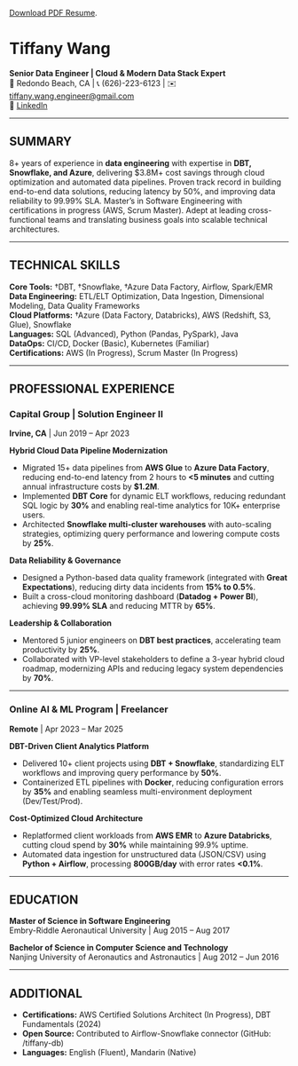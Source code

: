 <a href="Senior Data Engineer_Tiffany Wang_Resume.pdf" download>Download PDF Resume</a>. 

# Tiffany Wang  
**Senior Data Engineer | Cloud & Modern Data Stack Expert**  
📍 Redondo Beach, CA | 📞 (626)-223-6123 | ✉️ tiffany.wang.engineer@gmail.com  
🔗 [LinkedIn](https://www.linkedin.com/in/tiffanywangengineer/)  

---

## **SUMMARY**  
8+ years of experience in **data engineering** with expertise in **DBT, Snowflake, and Azure**, delivering \$3.8M+ cost savings through cloud optimization and automated data pipelines. Proven track record in building end-to-end data solutions, reducing latency by 50%, and improving data reliability to 99.99% SLA. Master’s in Software Engineering with certifications in progress (AWS, Scrum Master). Adept at leading cross-functional teams and translating business goals into scalable technical architectures.

---

## **TECHNICAL SKILLS**  
**Core Tools:** †DBT, †Snowflake, †Azure Data Factory, Airflow, Spark/EMR  
**Data Engineering:** ETL/ELT Optimization, Data Ingestion, Dimensional Modeling, Data Quality Frameworks  
**Cloud Platforms:** †Azure (Data Factory, Databricks), AWS (Redshift, S3, Glue), Snowflake  
**Languages:** SQL (Advanced), Python (Pandas, PySpark), Java  
**DataOps:** CI/CD, Docker (Basic), Kubernetes (Familiar)  
**Certifications:** AWS (In Progress), Scrum Master (In Progress)  

---

## **PROFESSIONAL EXPERIENCE**  

### **Capital Group** | Solution Engineer II  
**Irvine, CA** | Jun 2019 – Apr 2023  

**Hybrid Cloud Data Pipeline Modernization**  
- Migrated 15+ data pipelines from **AWS Glue** to **Azure Data Factory**, reducing end-to-end latency from 2 hours to **<5 minutes** and cutting annual infrastructure costs by **\$1.2M**.  
- Implemented **DBT Core** for dynamic ELT workflows, reducing redundant SQL logic by **30%** and enabling real-time analytics for 10K+ enterprise users.  
- Architected **Snowflake multi-cluster warehouses** with auto-scaling strategies, optimizing query performance and lowering compute costs by **25%**.  

**Data Reliability & Governance**  
- Designed a Python-based data quality framework (integrated with **Great Expectations**), reducing dirty data incidents from **15% to 0.5%**.  
- Built a cross-cloud monitoring dashboard (**Datadog + Power BI**), achieving **99.99% SLA** and reducing MTTR by **65%**.  

**Leadership & Collaboration**  
- Mentored 5 junior engineers on **DBT best practices**, accelerating team productivity by **25%**.  
- Collaborated with VP-level stakeholders to define a 3-year hybrid cloud roadmap, modernizing APIs and reducing legacy system dependencies by **70%**.  

---

### **Online AI & ML Program** | Freelancer  
**Remote** | Apr 2023 – Mar 2025  

**DBT-Driven Client Analytics Platform**  
- Delivered 10+ client projects using **DBT + Snowflake**, standardizing ELT workflows and improving query performance by **50%**.  
- Containerized ETL pipelines with **Docker**, reducing configuration errors by **35%** and enabling seamless multi-environment deployment (Dev/Test/Prod).  

**Cost-Optimized Cloud Architecture**  
- Replatformed client workloads from **AWS EMR** to **Azure Databricks**, cutting cloud spend by **30%** while maintaining 99.9% uptime.  
- Automated data ingestion for unstructured data (JSON/CSV) using **Python + Airflow**, processing **800GB/day** with error rates **<0.1%**.  

---

## **EDUCATION**  
**Master of Science in Software Engineering**  
Embry-Riddle Aeronautical University | Aug 2015 – Aug 2017  

**Bachelor of Science in Computer Science and Technology**  
Nanjing University of Aeronautics and Astronautics | Aug 2012 – Jun 2016  

---

## **ADDITIONAL**  
- **Certifications:** AWS Certified Solutions Architect (In Progress), DBT Fundamentals (2024)  
- **Open Source:** Contributed to Airflow-Snowflake connector (GitHub: /tiffany-db)  
- **Languages:** English (Fluent), Mandarin (Native)  
